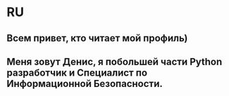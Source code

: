 # RU
## Всем привет, кто читает мой профиль)
## Меня зовут Денис, я побольшей части Python разработчик и Специалист по Информационной Безопасности.

